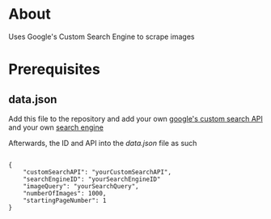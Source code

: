 # About
Uses Google's Custom Search Engine to scrape images

# Prerequisites

## data.json
Add this file to the repository and add your own [google's custom search API](https://developers.google.com/custom-search/v1/introduction)
and your own [search engine](https://programmablesearchengine.google.com/controlpanel/create)

Afterwards, the ID and API into the *data.json* file as such
<pre><code>
{
    "customSearchAPI": "yourCustomSearchAPI",
    "searchEngineID": "yourSearchEngineID" 
    "imageQuery": "yourSearchQuery",
    "numberOfImages": 1000,
    "startingPageNumber": 1
}
</code></pre>